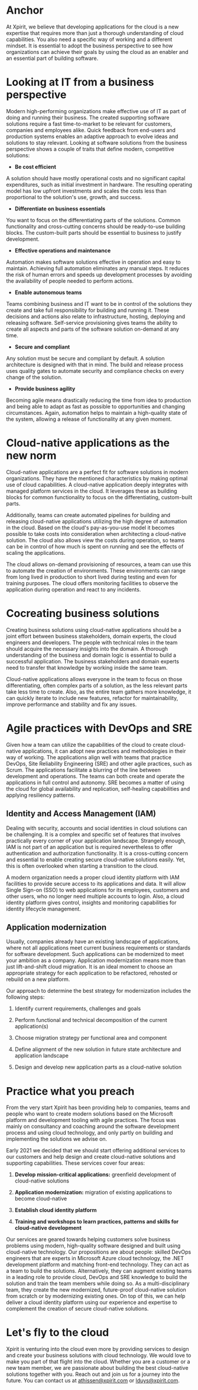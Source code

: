 # Anchor

At Xpirit, we believe that developing applications for the cloud is a
new expertise that requires more than just a thorough understanding of
cloud capabilities. You also need a specific way of working and a
different mindset. It is essential to adopt the business perspective to
see how organizations can achieve their goals by using the cloud as an
enabler and an essential part of building software.

# Looking at IT from a business perspective

Modern high-performing organizations make effective use of IT as part of
doing and running their business. The created supporting software
solutions require a fast time-to-market to be relevant for customers,
companies and employees alike. Quick feedback from end-users and
production systems enables an adaptive approach to evolve ideas and
solutions to stay relevant. Looking at software solutions from the
business perspective shows a couple of traits that define modern,
competitive solutions:

-   **Be cost efficient**

A solution should have mostly operational costs and no significant
capital expenditures, such as initial investment in hardware. The
resulting operating model has low upfront investments and scales the
costs less than proportional to the solution\'s use, growth, and
success.

-   **Differentiate on business essentials**

You want to focus on the differentiating parts of the solutions. Common
functionality and cross-cutting concerns should be ready-to-use building
blocks. The custom-built parts should be essential to business to
justify development.

-   **Effective operations and maintenance**

Automation makes software solutions effective in operation and easy to
maintain. Achieving full automation eliminates any manual steps. It
reduces the risk of human errors and speeds up development processes by
avoiding the availability of people needed to perform actions.

-   **Enable autonomous teams**

Teams combining business and IT want to be in control of the solutions
they create and take full responsibility for building and running it.
These decisions and actions also relate to infrastructure, hosting,
deploying and releasing software. Self-service provisioning gives teams
the ability to create all aspects and parts of the software solution
on-demand at any time.

-   **Secure and compliant**

Any solution must be secure and compliant by default. A solution
architecture is designed with that in mind. The build and release
process uses quality gates to automate security and compliance checks on
every change of the solution.

-   **Provide business agility**

Becoming agile means drastically reducing the time from idea to
production and being able to adapt as fast as possible to opportunities
and changing circumstances. Again, automation helps to maintain a
high-quality state of the system, allowing a release of functionality at
any given moment.

# Cloud-native applications as the new norm

Cloud-native applications are a perfect fit for software solutions in
modern organizations. They have the mentioned characteristics by making
optimal use of cloud capabilities. A cloud-native application deeply
integrates with managed platform services in the cloud. It leverages
these as building blocks for common functionality to focus on the
differentiating, custom-built parts.

Additionally, teams can create automated pipelines for building and
releasing cloud-native applications utilizing the high degree of
automation in the cloud. Based on the cloud's pay-as-you-use model it
becomes possible to take costs into consideration when architecting a
cloud-native solution. The cloud also allows view the costs during
operation, so teams can be in control of how much is spent on running
and see the effects of scaling the applications.

The cloud allows on-demand provisioning of resources, a team can use
this to automate the creation of environments. These environments can
range from long lived in production to short lived during testing and
even for training purposes. The cloud offers monitoring facilities to
observe the application during operation and react to any incidents.

# Cocreating business solutions 

Creating business solutions using cloud-native applications should be a
joint effort between business stakeholders, domain experts, the cloud
engineers and developers. The people with technical roles in the team
should acquire the necessary insights into the domain. A thorough
understanding of the business and domain logic is essential to build a
successful application. The business stakeholders and domain experts
need to transfer that knowledge by working inside the same team.

Cloud-native applications allows everyone in the team to focus on those
differentiating, often complex parts of a solution, as the less relevant
parts take less time to create. Also, as the entire team gathers more
knowledge, it can quickly iterate to include new features, refactor for
maintainability, improve performance and stability and fix any issues.

# Agile practices with DevOps and SRE

Given how a team can utilize the capabilities of the cloud to create
cloud-native applications, it can adopt new practices and methodologies
in their way of working. The applications align well with teams that
practice DevOps, Site Reliability Engineering (SRE) and other agile
practices, such as Scrum. The applications facilitate a blurring of the
line between development and operations. The teams can both create and
operate the applications in full control and autonomy. SRE becomes a
matter of using the cloud for global availability and replication,
self-healing capabilities and applying resiliency patterns.

## Identity and Access Management (IAM)

Dealing with security, accounts and social identities in cloud solutions
can be challenging. It is a complex and specific set of features that
involves practically every corner of your application landscape.
Strangely enough, IAM is not part of an application but is required
nevertheless to offer authentication and authorization functionality. It
is a cross-cutting concern and essential to enable creating secure
cloud-native solutions easily. Yet, this is often overlooked when
starting a transition to the cloud.

A modern organization needs a proper cloud identity platform with IAM
facilities to provide secure access to its applications and data. It
will allow Single Sign-on (SSO) to web applications for its employees,
customers and other users, who no longer need multiple accounts to
login. Also, a cloud identity platform gives control, insights and
monitoring capabilities for identity lifecycle management.

## Application modernization

Usually, companies already have an existing landscape of applications,
where not all applications meet current business requirements or
standards for software development. Such applications can be modernized
to meet your ambition as a company. Application modernization means more
than just lift-and-shift cloud migration. It is an ideal moment to
choose an appropriate strategy for each application to be refactored,
rehosted or rebuild on a new platform.

Our approach to determine the best strategy for modernization includes
the following steps:

1.  Identify current requirements, challenges and goals

2.  Perform functional and technical decomposition of the current
    application(s)

3.  Choose migration strategy per functional area and component

4.  Define alignment of the new solution in future state architecture
    and application landscape

5.  Design and develop new application parts as a cloud-native solution

# Practice what you preach

From the very start Xpirit has been providing help to companies, teams
and people who want to create modern solutions based on the Microsoft
platform and development tooling with agile practices. The focus was
mainly on consultancy and coaching around the software development
process and using cloud technology, and only partly on building and
implementing the solutions we advise on.

Early 2021 we decided that we should start offering additional services
to our customers and help design and create cloud-native solutions and
supporting capabilities. These services cover four areas:

1.  **Develop mission-critical applications:** greenfield development of
    cloud-native solutions

2.  **Application modernization:** migration of existing applications to
    become cloud-native

3.  **Establish cloud identity platform**

4.  **Training and workshops to learn practices, patterns and skills for
    cloud-native development**

Our services are geared towards helping customers solve business
problems using modern, high-quality software designed and built using
cloud-native technology. Our propositions are about people: skilled
DevOps engineers that are experts in Microsoft Azure cloud technology,
the .NET development platform and matching front-end technology. They
can act as a team to build the solutions. Alternatively, they can
augment existing teams in a leading role to provide cloud, DevOps and
SRE knowledge to build the solution and train the team members while
doing so. As a multi-disciplinary team, they create the new modernized,
future-proof cloud-native solution from scratch or by modernizing
existing ones. On top of this, we can help deliver a cloud identity
platform using our experience and expertise to complement the creation
of secure cloud-native solutions.

# Let's fly to the cloud

Xpirit is venturing into the cloud even more by providing services to
design and create your business solutions with cloud technology. We
would love to make you part of that flight into the cloud. Whether you
are a customer or a new team member, we are passionate about building
the best cloud-native solutions together with you. Reach out and join us
for a journey into the future. You can contact us at
<athissen@xpirit.com> or <lduys@xpirit.com>.
